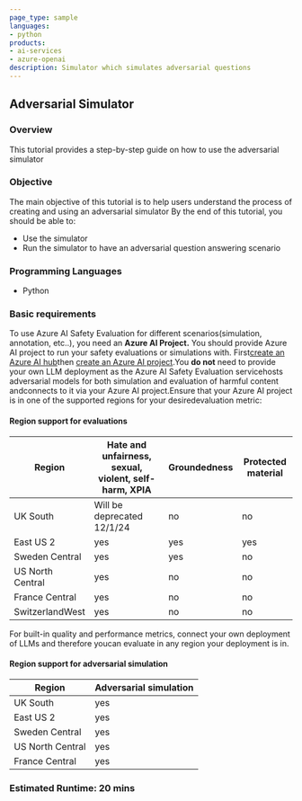```yaml
---
page_type: sample
languages:
- python
products:
- ai-services
- azure-openai
description: Simulator which simulates adversarial questions
---
```


## Adversarial Simulator

### Overview

This tutorial provides a step-by-step guide on how to use the adversarial simulator

### Objective

The main objective of this tutorial is to help users understand the process of creating and using an adversarial simulator
By the end of this tutorial, you should be able to:
- Use the simulator
- Run the simulator to have an adversarial question answering scenario

### Programming Languages
 - Python

### Basic requirements

To use Azure AI Safety Evaluation for different scenarios(simulation, annotation, etc..), you need an **Azure AI Project.** You should provide Azure AI project to run your safety evaluations or simulations with. First[create an Azure AI hub](https://learn.microsoft.com/en-us/azure/ai-studio/concepts/ai-resources)then [create an Azure AI project](    https://learn.microsoft.com/en-us/azure/ai-studio/how-to/create-projects?tabs=ai-studio).You **do not** need to provide your own LLM deployment as the Azure AI Safety Evaluation servicehosts adversarial models for both simulation and evaluation of harmful content andconnects to it via your Azure AI project.Ensure that your Azure AI project is in one of the supported regions for your desiredevaluation metric:

#### Region support for evaluations

| Region | Hate and unfairness, sexual, violent, self-harm, XPIA | Groundedness | Protected material |
| - | - | - | - |
|UK South | Will be deprecated 12/1/24| no | no |
|East US 2 | yes| yes | yes |
|Sweden Central | yes| yes | no|
|US North Central | yes| no | no |
|France Central | yes| no | no |
|SwitzerlandWest| yes | no |no|

For built-in quality and performance metrics, connect your own deployment of LLMs and therefore youcan evaluate in any region your deployment is in.

#### Region support for adversarial simulation
| Region | Adversarial simulation |
| - | - |
|UK South | yes|
|East US 2 | yes|
|Sweden Central | yes|
|US North Central | yes|
|France Central | yes|

### Estimated Runtime: 20 mins